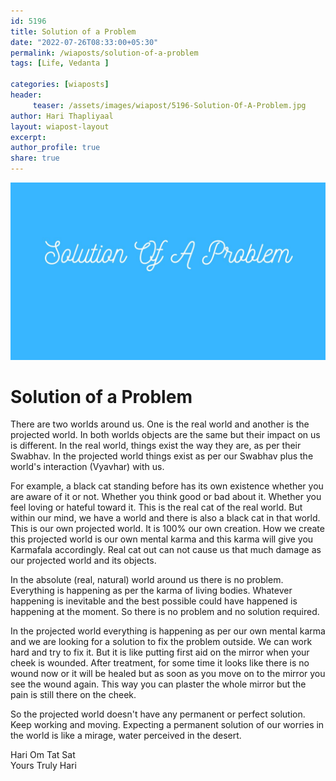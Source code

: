 ```yaml
--- 
id: 5196 
title: Solution of a Problem
date: "2022-07-26T08:33:00+05:30"
permalink: /wiaposts/solution-of-a-problem
tags: [Life, Vedanta ]    

categories: [wiaposts] 
header:
     teaser: /assets/images/wiapost/5196-Solution-Of-A-Problem.jpg
author: Hari Thapliyaal 
layout: wiapost-layout
excerpt:  
author_profile: true 
share: true 
---
```


![Solution of a Problem](/assets/images/wiapost/5196-Solution-Of-A-Problem.jpg)        
     
# Solution of a Problem      
   
There are two worlds around us. One is the real world and another is the projected world. In both worlds objects are the same but their impact on us is different. In the real world, things exist the way they are, as per their Swabhav. In the projected world things exist as per our Swabhav plus the world's interaction (Vyavhar) with us.    
     
For example, a black cat standing before has its own existence whether you are aware of it or not. Whether you think good or bad about it. Whether you feel loving or hateful toward it. This is the real cat of the real world. But within our mind, we have a world and there is also a black cat in that world. This is our own projected world. It is 100% our own creation. How we create this projected world is our own mental karma and this karma will give you Karmafala accordingly. Real cat out can not cause us that much damage as our projected world and its objects.    
     
In the absolute (real, natural) world around us there is no problem. Everything is happening as per the karma of living bodies. Whatever happening is inevitable and the best possible could have happened is happening at the moment. So there is no problem and no solution required.    
     
In the projected world everything is happening as per our own mental karma and we are looking for a solution to fix the problem outside. We can work hard and try to fix it. But it is like putting first aid on the mirror when your cheek is wounded. After treatment, for some time it looks like there is no wound now or it will be healed but as soon as you move on to the mirror you see the wound again. This way you can plaster the whole mirror but the pain is still there on the cheek.    
    
So the projected world doesn't have any permanent or perfect solution. Keep working and moving. Expecting a permanent solution of our worries in the world is like a mirage, water perceived in the desert.    
    
Hari Om Tat Sat     
Yours Truly Hari    
